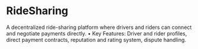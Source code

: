 # RideSharing
 A decentralized ride-sharing platform where drivers and riders can connect and negotiate payments directly. • Key Features: Driver and rider profiles, direct payment contracts, reputation and rating system, dispute handling.
